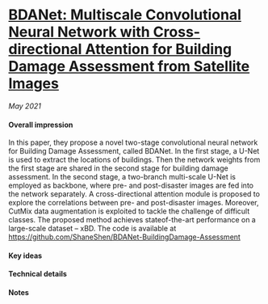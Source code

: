 
# [BDANet: Multiscale Convolutional Neural Network with Cross-directional Attention for Building Damage Assessment from Satellite Images](https://note.youdao.com/old-web/#/file/WEBcb78ae837a8210f167c659933c318d1a/pdf/WEB02ca0b89ba9f8f62e89af2e55ed7f7ec/)

_May 2021_

#### Overall impression
 In this paper, they propose a novel two-stage convolutional neural network for Building Damage Assessment, called BDANet. In the
first stage, a U-Net is used to extract the locations of buildings.
Then the network weights from the first stage are shared in
the second stage for building damage assessment. In the second
stage, a two-branch multi-scale U-Net is employed as backbone,
where pre- and post-disaster images are fed into the network
separately. A cross-directional attention module is proposed to
explore the correlations between pre- and post-disaster images.
Moreover, CutMix data augmentation is exploited to tackle the
challenge of difficult classes. The proposed method achieves stateof-the-art performance on a large-scale dataset – xBD. The code
is available at https://github.com/ShaneShen/BDANet-BuildingDamage-Assessment
 
#### Key ideas

#### Technical details



#### Notes

